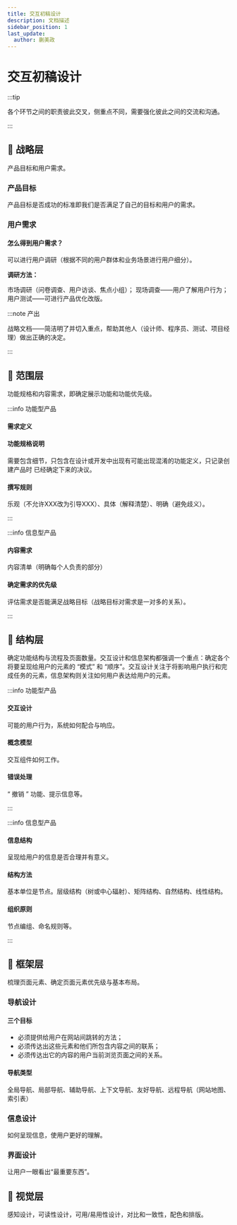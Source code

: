 ```yaml
---
title: 交互初稿设计
description: 文档描述
sidebar_position: 1
last_update:
  author: 蒯美政
---
```


# 交互初稿设计

:::tip

各个环节之间的职责彼此交叉，侧重点不同，需要强化彼此之间的交流和沟通。

:::

## 💠 战略层

产品目标和用户需求。

### 产品目标

产品目标是否成功的标准即我们是否满足了自己的目标和用户的需求。

### 用户需求

#### 怎么得到用户需求？

可以进行用户调研（根据不同的用户群体和业务场景进行用户细分）。

**调研方法：**

市场调研（问卷调查、用户访谈、焦点小组）；
现场调查——用户了解用户行为；
用户测试——可进行产品优化改版。

:::note 产出

战略文档——简洁明了并切入重点，帮助其他人（设计师、程序员、测试、项目经理）做出正确的决定。

:::

## 💠 范围层

功能规格和内容需求，即确定展示功能和功能优先级。

:::info 功能型产品

#### 需求定义

#### 功能规格说明

需要包含细节，只包含在设计或开发中出现有可能出现混淆的功能定义，只记录创建产品时 已经确定下来的决议。

#### 撰写规则

乐观（不允许XXX改为引导XXX）、具体（解释清楚）、明确（避免歧义）。

:::

:::info 信息型产品

#### 内容需求

内容清单（明确每个人负责的部分）

#### 确定需求的优先级

评估需求是否能满足战略目标（战略目标对需求是一对多的关系）。

:::


## 💠 结构层

确定功能结构与流程及页面数量。交互设计和信息架构都强调一个重点：确定各个将要呈现给用户的元素的 “模式” 和 “顺序”。交互设计关注于将影响用户执行和完成任务的元素，信息架构则关注如何用户表达给用户的元素。


:::info 功能型产品

#### 交互设计

可能的用户行为，系统如何配合与响应。

#### 概念模型

交互组件如何工作。

#### 错误处理

“ 撤销 ” 功能、提示信息等。

:::

:::info 信息型产品

#### 信息结构

呈现给用户的信息是否合理并有意义。

#### 结构方法

基本单位是节点。层级结构（树或中心辐射）、矩阵结构、自然结构、线性结构。

#### 组织原则

节点编组、命名规则等。

:::


## 💠 框架层

梳理页面元素、确定页面元素优先级与基本布局。

### 导航设计

#### 三个目标

- 必须提供给用户在网站间跳转的方法；
- 必须传达出这些元素和他们所包含内容之间的联系；
- 必须传达出它的内容的用户当前浏览页面之间的关系。

#### 导航类型

全局导航、局部导航、辅助导航、上下文导航、友好导航、远程导航（网站地图、索引表）

### 信息设计

如何呈现信息，使用户更好的理解。

### 界面设计

让用户一眼看出“最重要东西”。

## 💠 视觉层

感知设计，可读性设计，可用/易用性设计，对比和一致性，配色和排版。
